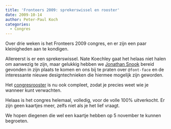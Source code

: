 ```yaml
---
title: 'Fronteers 2009: sprekerswissel en rooster'
date: 2009-10-14
author: Peter-Paul Koch
categories: 
  - Congres
---
```

Over drie weken is het Fronteers 2009 congres, en er zijn een paar kleinigheden aan te kondigen.

Allereerst is er een sprekerswissel. Nate Koechley gaat het helaas niet halen om aanwezig te zijn, maar gelukkig hebben we [Jonathan Snook](http://snook.ca) bereid gevonden in zijn plaats te komen en ons bij te praten over `@font-face` en de interessante nieuwe designtechnieken die hiermee mogelijk zijn geworden.

Het [congresrooster](/congres/2009/schedule) is nu ook compleet, zodat je precies weet wie je wanneer kunt verwachten.

Helaas is het congres helemaal, volledig, voor de volle 100% uitverkocht. Er zijn geen kaartjes meer, zelfs niet als je het lief vraagt.

We hopen diegenen die wel een kaartje hebben op 5 november te kunnen begroeten.
